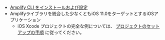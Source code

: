 * [Amplify CLI をインストールおよび設定](https://docs.amplify.aws/cli/start/install)
* Amplifyライブラリを統合した少なくともiOS 11.0をターゲットとするiOSアプリケーション
    * iOS Xcode プロジェクトの完全な例については、 [プロジェクトのセットアップの手順](~/lib/project-setup/create-application.md) に従ってください。
